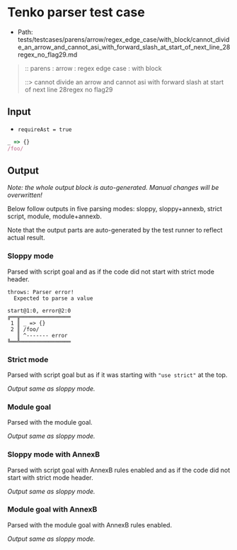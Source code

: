 # Tenko parser test case

- Path: tests/testcases/parens/arrow/regex_edge_case/with_block/cannot_divide_an_arrow_and_cannot_asi_with_forward_slash_at_start_of_next_line_28regex_no_flag29.md

> :: parens : arrow : regex edge case : with block
>
> ::> cannot divide an arrow and cannot asi with forward slash at start of next line 28regex no flag29

## Input

- `requireAst = true`

`````js
_ => {}
/foo/
`````

## Output

_Note: the whole output block is auto-generated. Manual changes will be overwritten!_

Below follow outputs in five parsing modes: sloppy, sloppy+annexb, strict script, module, module+annexb.

Note that the output parts are auto-generated by the test runner to reflect actual result.

### Sloppy mode

Parsed with script goal and as if the code did not start with strict mode header.

`````
throws: Parser error!
  Expected to parse a value

start@1:0, error@2:0
╔══╦════════════════
 1 ║ _ => {}
 2 ║ /foo/
   ║ ^------- error
╚══╩════════════════

`````

### Strict mode

Parsed with script goal but as if it was starting with `"use strict"` at the top.

_Output same as sloppy mode._

### Module goal

Parsed with the module goal.

_Output same as sloppy mode._

### Sloppy mode with AnnexB

Parsed with script goal with AnnexB rules enabled and as if the code did not start with strict mode header.

_Output same as sloppy mode._

### Module goal with AnnexB

Parsed with the module goal with AnnexB rules enabled.

_Output same as sloppy mode._
